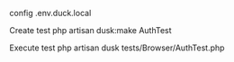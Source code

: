 config
    .env.duck.local

Create test
    php artisan dusk:make AuthTest


Execute test
    php artisan dusk tests/Browser/AuthTest.php
